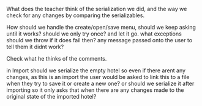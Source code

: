 What does the teacher think of the serialization we did, and the way we check for any changes
by comparing the serializables.

How should we handle the create/open/save menu, should we keep asking until it works?
should we only try once? and let it go. what exceptions should we throw if it does fail then?
any message passed onto the user to tell them it didnt work?

Check what he thinks of the comments.

in Import should we serialize the empty hotel so even if there arent any changes, as this is an import the user would be asked to link this to a file when they try to save it or create a new one?
or should we serialize it after importing so it only asks that when there are any changes made to the original state of the imported hotel?